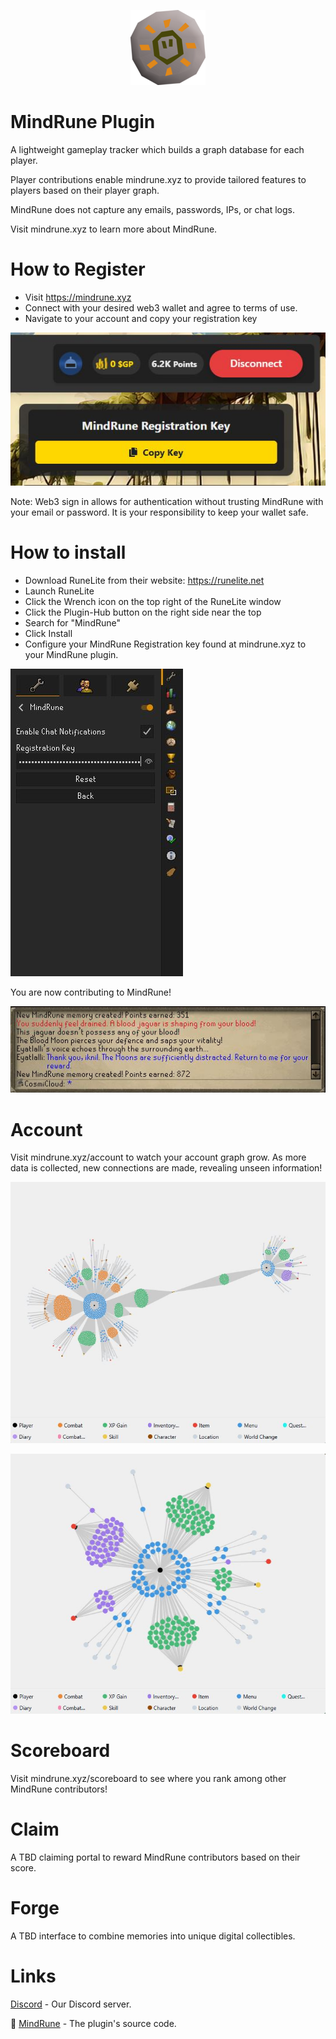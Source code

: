 <p align="center">
  <img src="mind-rune.webp" alt="MindRune">
</p>

# MindRune Plugin

A lightweight gameplay tracker which builds a graph database for each player.

Player contributions enable mindrune.xyz to provide tailored features to players based on their player graph.

MindRune does not capture any emails, passwords, IPs, or chat logs.

Visit mindrune.xyz to learn more about MindRune.

# How to Register

- Visit https://mindrune.xyz
- Connect with your desired web3 wallet and agree to terms of use.
- Navigate to your account and copy your registration key

![MindRune Registration](mindrune-registration.JPG)

Note: Web3 sign in allows for authentication without trusting MindRune with your email or password. It is your responsibility to keep your wallet safe.

# How to install

- Download RuneLite from their website: https://runelite.net
- Launch RuneLite
- Click the Wrench icon on the top right of the RuneLite window
- Click the Plugin-Hub button on the right side near the top
- Search for "MindRune"
- Click Install
- Configure your MindRune Registration key found at mindrune.xyz to your MindRune plugin.

![MindRune Menu](mindrune-menu-1.JPG)

You are now contributing to MindRune!

![MindRune Memory](memory-capture.JPG)

# Account

Visit mindrune.xyz/account to watch your account graph grow. As more data is collected, new connections are made, revealing unseen information!

![Graph1](Capture.JPG)

![Graph2](Capture2.JPG)

# Scoreboard

Visit mindrune.xyz/scoreboard to see where you rank among other MindRune contributors!

# Claim

A TBD claiming portal to reward MindRune contributors based on their score.

# Forge

A TBD interface to combine memories into unique digital collectibles.

# Links

[Discord](https://discord.gg/74S5vRkNP7) - Our Discord server.

🔌 [MindRune](https://github.com/MineRune/mindrune-plugin) - The plugin's source code.
